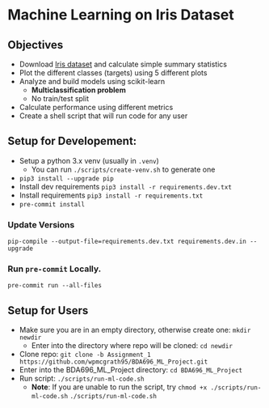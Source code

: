 # Machine Learning on Iris Dataset

## Objectives

- Download [Iris dataset](https://archive.ics.uci.edu/ml/datasets/iris) and calculate simple summary statistics
- Plot the different classes (targets) using 5 different plots
- Analyze and build models using scikit-learn
  - **Multiclassification problem**
  - No train/test split
- Calculate performance using different metrics
- Create a shell script that will run code for any user

## Setup for Developement:

- Setup a python 3.x venv (usually in `.venv`)
  - You can run `./scripts/create-venv.sh` to generate one
- `pip3 install --upgrade pip`
- Install dev requirements `pip3 install -r requirements.dev.txt`
- Install requirements `pip3 install -r requirements.txt`
- `pre-commit install`

### Update Versions

`pip-compile --output-file=requirements.dev.txt requirements.dev.in --upgrade`

### Run `pre-commit` Locally.

`pre-commit run --all-files`

## Setup for Users

- Make sure you are in an empty directory, otherwise create one: `mkdir newdir`
  - Enter into the directory where repo will be cloned: `cd newdir`
- Clone repo: `git clone -b Assignment_1 https://github.com/wpmcgrath95/BDA696_ML_Project.git`
- Enter into the BDA696_ML_Project directory: `cd BDA696_ML_Project`
- Run script: `./scripts/run-ml-code.sh`
  - **Note**: If you are unable to run the script, try
    `chmod +x ./scripts/run-ml-code.sh`
    `./scripts/run-ml-code.sh`
